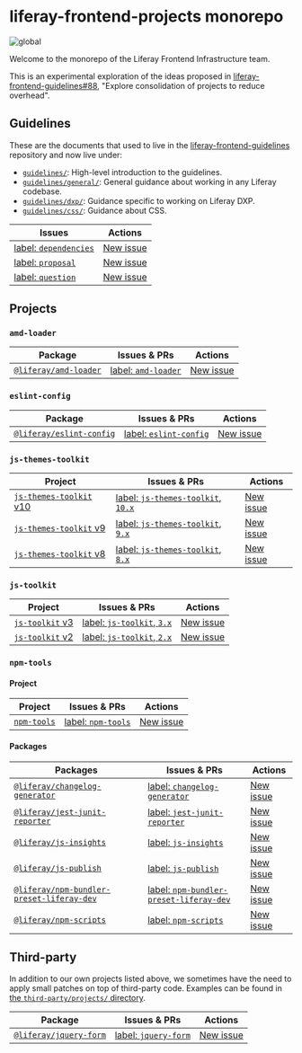 # liferay-frontend-projects monorepo

![global](https://github.com/liferay/liferay-frontend-projects/workflows/global/badge.svg)

Welcome to the monorepo of the Liferay Frontend Infrastructure team.

This is an experimental exploration of the ideas proposed in [liferay-frontend-guidelines#88](https://github.com/liferay/liferay-frontend-guidelines/issues/88), "Explore consolidation of projects to reduce overhead".

## Guidelines

These are the documents that used to live in the [liferay-frontend-guidelines](https://github.com/liferay/liferay-frontend-guidelines) repository and now live under:

-   [`guidelines/`](guidelines): High-level introduction to the guidelines.
-   [`guidelines/general/`](guidelines/general): General guidance about working in any Liferay codebase.
-   [`guidelines/dxp/`](guidelines/dxp): Guidance specific to working on Liferay DXP.
-   [`guidelines/css/`](guidelines/css): Guidance about CSS.

| Issues                                                                                                                           | Actions                                                                                                                    |
| -------------------------------------------------------------------------------------------------------------------------------- | -------------------------------------------------------------------------------------------------------------------------- |
| [label: `dependencies`](https://github.com/liferay/liferay-frontend-projects/issues?q=is%3Aissue+is%3Aopen+label%3Adependencies) | [New issue](https://github.com/liferay/liferay-frontend-projects/issues/new?labels=dependencies&template=devDependency.md) |
| [label: `proposal`](https://github.com/liferay/liferay-frontend-projects/issues?q=is%3Aissue+is%3Aopen+label%3Arfc)              | [New issue](https://github.com/liferay/liferay-frontend-projects/issues/new?labels=rfc&template=Proposal.md)               |
| [label: `question`](https://github.com/liferay/liferay-frontend-projects/issues?q=is%3Aissue+is%3Aopen+label%3Aquestion)         | [New issue](https://github.com/liferay/liferay-frontend-projects/issues/new?labels=question&template=Question.md)          |

## Projects

### `amd-loader`

| Package                                        | Issues & PRs                                                                                                                 | Actions                                                                                                               |
| ---------------------------------------------- | ---------------------------------------------------------------------------------------------------------------------------- | --------------------------------------------------------------------------------------------------------------------- |
| [`@liferay/amd-loader`](./projects/amd-loader) | [label: `amd-loader`](https://github.com/liferay/liferay-frontend-projects/issues?q=is%3Aissue+is%3Aopen+label%3Aamd-loader) | [New issue](https://github.com/liferay/liferay-frontend-projects/issues/new?labels=amd-loader&template=amd-loader.md) |

### `eslint-config`

| Package                                              | Issues & PRs                                                                                                                       | Actions                                                                                                                     |
| ---------------------------------------------------- | ---------------------------------------------------------------------------------------------------------------------------------- | --------------------------------------------------------------------------------------------------------------------------- |
| [`@liferay/eslint-config`](./projects/eslint-config) | [label: `eslint-config`](https://github.com/liferay/liferay-frontend-projects/issues?q=is%3Aissue+is%3Aopen+label%3Aeslint-config) | [New issue](https://github.com/liferay/liferay-frontend-projects/issues/new?labels=eslint-config&template=eslint-config.md) |

### `js-themes-toolkit`

| Project                                                                 | Issues & PRs                                                                                                                                                    | Actions                                                                                                    |
| ----------------------------------------------------------------------- | --------------------------------------------------------------------------------------------------------------------------------------------------------------- | ---------------------------------------------------------------------------------------------------------- |
| [`js-themes-toolkit` v10](./projects/js-themes-toolkit)                 | [label: `js-themes-toolkit`, `10.x`](https://github.com/liferay/liferay-frontend-projects/issues?q=is%3Aissue+is%3Aopen+label%3Ajs-themes-toolkit+label%3A10.x) | [New issue](https://github.com/liferay/liferay-frontend-projects/issues/new?labels=js-themes-toolkit,10.x) |
| [`js-themes-toolkit` v9](./maintenance/projects/js-themes-toolkit-v9-x) | [label: `js-themes-toolkit`, `9.x`](https://github.com/liferay/liferay-frontend-projects/issues?q=is%3Aissue+is%3Aopen+label%3Ajs-themes-toolkit+label%3A9.x)   | [New issue](https://github.com/liferay/liferay-frontend-projects/issues/new?labels=js-themes-toolkit,9.x)  |
| [`js-themes-toolkit` v8](./maintenance/projects/js-themes-toolkit-v8-x) | [label: `js-themes-toolkit`, `8.x`](https://github.com/liferay/liferay-frontend-projects/issues?q=is%3Aissue+is%3Aopen+label%3Ajs-themes-toolkit+label%3A8.x)   | [New issue](https://github.com/liferay/liferay-frontend-projects/issues/new?labels=js-themes-toolkit,8.x)  |

### `js-toolkit`

| Project                                              | Issues & PRs                                                                                                                                    | Actions                                                                                            |
| ---------------------------------------------------- | ----------------------------------------------------------------------------------------------------------------------------------------------- | -------------------------------------------------------------------------------------------------- |
| [`js-toolkit` v3](./projects/js-toolkit)             | [label: `js-toolkit`, `3.x`](https://github.com/liferay/liferay-frontend-projects/issues?q=is%3Aissue+is%3Aopen+label%3Ajs-toolkit+label%3A3.x) | [New issue](https://github.com/liferay/liferay-frontend-projects/issues/new?labels=js-toolkit,3.x) |
| [`js-toolkit` v2](./maintenance/projects/js-toolkit) | [label: `js-toolkit`, `2.x`](https://github.com/liferay/liferay-frontend-projects/issues?q=is%3Aissue+is%3Aopen+label%3Ajs-toolkit+label%3A2.x) | [New issue](https://github.com/liferay/liferay-frontend-projects/issues/new?labels=js-toolkit,2.x) |

### `npm-tools`

#### Project

| Project                             | Issues & PRs                                                                                                               | Actions                                                                                       |
| ----------------------------------- | -------------------------------------------------------------------------------------------------------------------------- | --------------------------------------------------------------------------------------------- |
| [`npm-tools`](./projects/npm-tools) | [label: `npm-tools`](https://github.com/liferay/liferay-frontend-projects/issues?q=is%3Aissue+is%3Aopen+label%3Anpm-tools) | [New issue](https://github.com/liferay/liferay-frontend-projects/issues/new?labels=npm-tools) |

#### Packages

| Packages                                                                                                  | Issues & PRs                                                                                                                                                         | Actions                                                                                                                                                                    |
| --------------------------------------------------------------------------------------------------------- | -------------------------------------------------------------------------------------------------------------------------------------------------------------------- | -------------------------------------------------------------------------------------------------------------------------------------------------------------------------- |
| [`@liferay/changelog-generator`](./projects/npm-tools/packages/changelog-generator)                       | [label: `changelog-generator`](https://github.com/liferay/liferay-frontend-projects/issues?q=is%3Aissue+is%3Aopen+label%3Achangelog-generator)                       | [New issue](https://github.com/liferay/liferay-frontend-projects/issues/new?labels=npm-tools%2C+changelog-generator&template=changelog-generator.md)                       |
| [`@liferay/jest-junit-reporter`](./projects/npm-tools/packages/jest-junit-reporter)                       | [label: `jest-junit-reporter`](https://github.com/liferay/liferay-frontend-projects/issues?q=is%3Aissue+is%3Aopen+label%3Ajest-junit-reporter)                       | [New issue](https://github.com/liferay/liferay-frontend-projects/issues/new?labels=npm-tools%2C+jest-junit-reporter&template=jest-junit-reporter.md)                       |
| [`@liferay/js-insights`](./projects/npm-tools/packages/js-insights)                                       | [label: `js-insights`](https://github.com/liferay/liferay-frontend-projects/issues?q=is%3Aissue+is%3Aopen+label%3Ajs-insights)                                       | [New issue](https://github.com/liferay/liferay-frontend-projects/issues/new?labels=npm-tools%2C+js-insights&template=js-insights.md)                                       |
| [`@liferay/js-publish`](./projects/npm-tools/packages/js-publish)                                         | [label: `js-publish`](https://github.com/liferay/liferay-frontend-projects/issues?q=is%3Aissue+is%3Aopen+label%3Ajs-publish)                                         | [New issue](https://github.com/liferay/liferay-frontend-projects/issues/new?labels=npm-tools%2C+js-publish&template=js-publish.md)                                         |
| [`@liferay/npm-bundler-preset-liferay-dev`](./projects/npm-tools/packages/npm-bundler-preset-liferay-dev) | [label: `npm-bundler-preset-liferay-dev`](https://github.com/liferay/liferay-frontend-projects/issues?q=is%3Aissue+is%3Aopen+label%3Anpm-bundler-preset-liferay-dev) | [New issue](https://github.com/liferay/liferay-frontend-projects/issues/new?labels=npm-tools%2C+npm-bundler-preset-liferay-dev&template=npm-bundler-preset-liferay-dev.md) |
| [`@liferay/npm-scripts`](./projects/npm-tools/packages/npm-scripts)                                       | [label: `npm-scripts`](https://github.com/liferay/liferay-frontend-projects/issues?q=is%3Aissue+is%3Aopen+label%3Anpm-scripts)                                       | [New issue](https://github.com/liferay/liferay-frontend-projects/issues/new?labels=npm-tools%2C+npm-scripts&template=npm-scripts.md)                                       |

## Third-party

In addition to our own projects listed above, we sometimes have the need to apply small patches on top of third-party code. Examples can be found in [the `third-party/projects/` directory](./third-party/projects).

| Package                                                      | Issues & PRs                                                                                                                   | Actions                                                                                         |
| ------------------------------------------------------------ | ------------------------------------------------------------------------------------------------------------------------------ | ----------------------------------------------------------------------------------------------- |
| [`@liferay/jquery-form`](./third-party/projects/jquery-form) | [label: `jquery-form`](https://github.com/liferay/liferay-frontend-projects/issues?q=is%3Aissue+is%3Aopen+label%3Ajquery-form) | [New issue](https://github.com/liferay/liferay-frontend-projects/issues/new?labels=jquery-form) |
